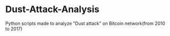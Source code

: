 # Dust-Attack-Analysis
Python scripts made to analyze "Dust attack" on Bitcoin network(from 2010 to 2017)


  
